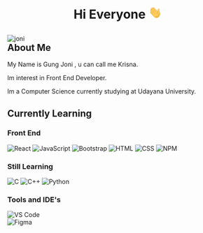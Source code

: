 <h1 align = 'center'>Hi Everyone <img src="https://raw.githubusercontent.com/ABSphreak/ABSphreak/master/gifs/Hi.gif" width="30"> <br></h1>
<div align = 'left' >
    <img src = 'https://github.com/imkzuma/imkzuma/blob/main/img/img.png' 
         width = '500' align = 'left' alt = 'joni'>
    <h2>About Me</h2>
    <p> My Name is Gung Joni , u can call me Krisna. </p> 
    <p> Im interest in Front End Developer. </p>
    <p> Im a Computer Science currently studying at Udayana University. </p>
</div>

## Currently Learning

### Front End
![React](https://img.shields.io/badge/react-%2320232a.svg?style=for-the-badge&logo=react&logoColor=%2361DAFB)
![JavaScript](https://img.shields.io/badge/javascript-%23323330.svg?style=for-the-badge&logo=javascript&logoColor=%23F7DF1E)
![Bootstrap](https://img.shields.io/badge/Bootstrap-563D7C?style=for-the-badge&logo=bootstrap&logoColor=white)
![HTML](https://img.shields.io/badge/HTML5-E34F26?style=for-the-badge&logo=html5&logoColor=white)
![CSS](https://img.shields.io/badge/CSS3-1572B6?style=for-the-badge&logo=css3&logoColor=white)
![NPM](https://img.shields.io/badge/NPM-%23000000.svg?style=for-the-badge&logo=npm&logoColor=white)

### Still Learning
![C](https://img.shields.io/badge/-C-05122A?style=for-the-badge&logo=C&logoColor=A8B9CC) 
![C++](https://img.shields.io/badge/-C++-05122A?style=for-the-badge&logo=C%2B%2B&logoColor=00599C)
![Python](https://img.shields.io/badge/Python-FFD43B?style=for-the-badge&logo=python&logoColor=blue)

### Tools and IDE's
![VS Code](https://img.shields.io/badge/Visual%20Studio%20Code-0078d7.svg?style=for-the-badge&logo=visual-studio-code&logoColor=white)  
![Figma](https://img.shields.io/badge/Figma-F24E1E?style=for-the-badge&logo=figma&logoColor=white)
